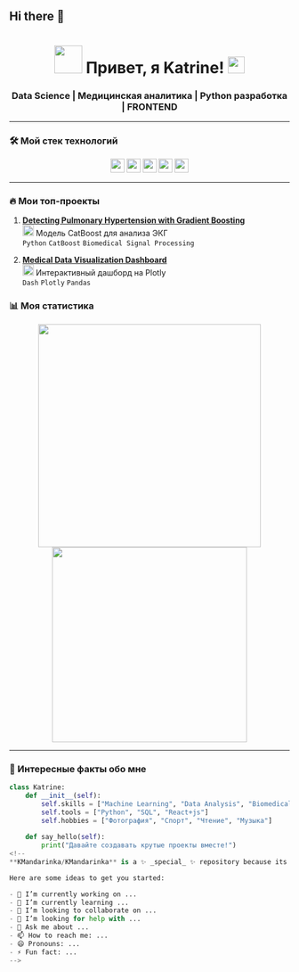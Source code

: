## Hi there 👋
<h1 align="center"> 
  <img src="https://media.giphy.com/media/v1.Y2lkPTc5MGI3NjExcDl1dGJmZ2J5eWZ1b3V6Y2V6Z3B0N2R6ZzZ1ZzZ1ZzZ1ZzZ1ZzZ1ZzZ1ZzZ1/giphy.gif" width="50px"> 
  Привет, я Katrine! 
  <img src="https://media.giphy.com/media/hvRJCLFzcasrR4ia7z/giphy.gif" width="30px">
</h1>

<h3 align="center">Data Science | Медицинская аналитика | Python разработка | FRONTEND </h3>

---

### 🛠️ Мой стек технологий
<p align="center">
  <img src="https://img.shields.io/badge/Python-3776AB?logo=python&logoColor=white" height="25">
  <img src="https://img.shields.io/badge/PyTorch-EE4C2C?logo=pytorch&logoColor=white" height="25">
  <img src="https://img.shields.io/badge/CatBoost-FF6F00?logo=yandex&logoColor=white" height="25">
  <img src="https://img.shields.io/badge/SQL-003B57?logo=postgresql&logoColor=white" height="25">
  <img src="https://img.shields.io/badge/Git-F05032?logo=git&logoColor=white" height="25">
</p>

---

### 🔥 Мои топ-проекты
1. **[Detecting Pulmonary Hypertension with Gradient Boosting]([https://github.com/KMandarinka/busting](https://github.com/KMandarinka/busting))**  
   <img src="https://media.giphy.com/media/3o7qE1YN7aBOFPRw8E/giphy.gif" width="20"> Модель CatBoost для анализа ЭКГ  
   `Python` `CatBoost` `Biomedical Signal Processing`

2. **[Medical Data Visualization Dashboard]([https://github.com/KMandarinka/NIRS](https://github.com/KMandarinka/NIRS))**  
   <img src="https://media.giphy.com/media/LnUt9rYV3eDcIzvpJh/giphy.gif" width="20"> Интерактивный дашборд на Plotly  
   `Dash` `Plotly` `Pandas`


### 📊 Моя статистика
<p align="center">
  <img src="https://github-readme-stats.vercel.app/api?username=KMandarinka&show_icons=true&theme=radical" width="400">
  <img src="https://github-readme-stats.vercel.app/api/top-langs/?username=KMandarinka&layout=compact&theme=radical" width="350">
</p>

---

### 🌟 Интересные факты обо мне
```python
class Katrine:
    def __init__(self):
        self.skills = ["Machine Learning", "Data Analysis", "Biomedical Engineering", "FRONTEND"]
        self.tools = ["Python", "SQL", "React+js"]
        self.hobbies = ["Фотография", "Спорт", "Чтение", "Музыка"]
    
    def say_hello(self):
        print("Давайте создавать крутые проекты вместе!")
<!--
**KMandarinka/KMandarinka** is a ✨ _special_ ✨ repository because its `README.md` (this file) appears on your GitHub profile.

Here are some ideas to get you started:

- 🔭 I’m currently working on ...
- 🌱 I’m currently learning ...
- 👯 I’m looking to collaborate on ...
- 🤔 I’m looking for help with ...
- 💬 Ask me about ...
- 📫 How to reach me: ...
- 😄 Pronouns: ...
- ⚡ Fun fact: ...
-->
